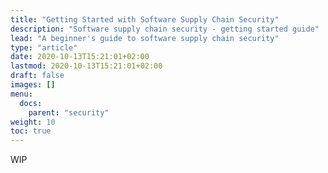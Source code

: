 ```yaml
---
title: "Getting Started with Software Supply Chain Security"
description: "Software supply chain security - getting started guide"
lead: "A beginner's guide to software supply chain security"
type: "article"
date: 2020-10-13T15:21:01+02:00
lastmod: 2020-10-13T15:21:01+02:00
draft: false
images: []
menu:
  docs:
    parent: "security"
weight: 10
toc: true
---
```


WIP
